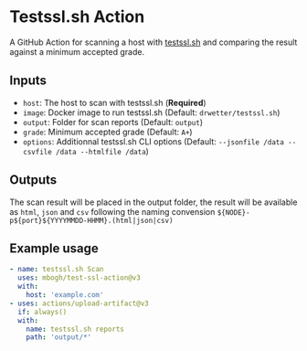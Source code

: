 # Testssl.sh Action

A GitHub Action for scanning a host with [testssl.sh](https://testssl.sh) and comparing the result against a minimum accepted grade.

## Inputs

- `host`: The host to scan with testssl.sh (**Required**)
- `image`: Docker image to run testssl.sh (Default: `drwetter/testssl.sh`)
- `output`: Folder for scan reports (Default: `output`)
- `grade`: Minimum accepted grade (Default: `A+`)
- `options`: Additionnal testssl.sh CLI options (Default: `--jsonfile /data --csvfile /data --htmlfile /data`)

## Outputs

The scan result will be placed in the output folder, the result will be available as `html`, `json` and `csv` following the naming convension `${NODE}-p${port}${YYYYMMDD-HHMM}.(html|json|csv)`

## Example usage

```yml
- name: testssl.sh Scan
  uses: mbogh/test-ssl-action@v3
  with:
    host: 'example.com'
- uses: actions/upload-artifact@v3
  if: always()
  with:
    name: testssl.sh reports
    path: 'output/*'
```
